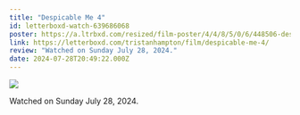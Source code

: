 ```yaml
---
title: "Despicable Me 4"
id: letterboxd-watch-639686068
poster: https://a.ltrbxd.com/resized/film-poster/4/4/8/5/0/6/448506-despicable-me-4-0-600-0-900-crop.jpg?v=3391582e43
link: https://letterboxd.com/tristanhampton/film/despicable-me-4/
review: "Watched on Sunday July 28, 2024."
date: 2024-07-28T20:49:22.000Z
---
```

 <p><img src="https://a.ltrbxd.com/resized/film-poster/4/4/8/5/0/6/448506-despicable-me-4-0-600-0-900-crop.jpg?v=3391582e43"/></p> <p>Watched on Sunday July 28, 2024.</p>